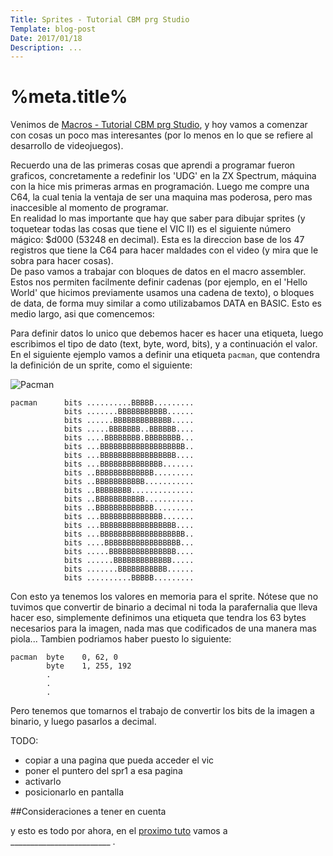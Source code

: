 ```yaml
---
Title: Sprites - Tutorial CBM prg Studio
Template: blog-post
Date: 2017/01/18
Description: ...
---
```


# %meta.title%

Venimos de [Macros - Tutorial CBM prg Studio](%base_url%/blog/macros), y hoy vamos a comenzar con cosas un poco mas interesantes (por lo menos en lo que se refiere al desarrollo de videojuegos). 

Recuerdo una de las primeras cosas que aprendi a programar fueron graficos, concretamente a redefinir los 'UDG' en la ZX Spectrum, máquina con la hice mis primeras armas en programación. Luego me compre una C64, la cual tenia la ventaja de ser una maquina mas poderosa, pero mas inaccesible al momento de programar.  
En realidad lo mas importante que hay que saber para dibujar sprites (y toquetear todas las cosas que tiene el VIC II) es el siguiente número mágico: $d000 (53248 en decimal). Esta es la direccion base de los 47 registros que tiene la C64 para hacer maldades con el video (y mira que le sobra para hacer cosas).  
De paso vamos a trabajar con bloques de datos en el macro assembler. Estos nos permiten facilmente definir cadenas (por ejemplo, en el 'Hello World' que hicimos previamente usamos una cadena de texto), o bloques de data, de forma muy similar a como utilizabamos DATA en BASIC. Esto es medio largo, asi que comencemos:  

Para definir datos lo unico que debemos hacer es hacer una etiqueta, luego escribimos el tipo de dato (text, byte, word, bits), y a continuación el valor. En el siguiente ejemplo vamos a definir una etiqueta `pacman`, que contendra la definición de un sprite, como el siguiente:  

![Pacman](%base_url%/assets/images/sprites/sprite_pacman.png)
~~~~~~~~
pacman      bits ..........BBBBB.........
            bits .......BBBBBBBBBBB......
            bits ......BBBBBBBBBBBBB.....
            bits .....BBBBBBB..BBBBBB....
            bits ....BBBBBBBB.BBBBBBBB...
            bits ...BBBBBBBBBBBBBBBBBBB..
            bits ...BBBBBBBBBBBBBBBBB....
            bits ...BBBBBBBBBBBBBB.......
            bits ..BBBBBBBBBBBBB.........
            bits ..BBBBBBBBBBB...........
            bits ..BBBBBBBB..............
            bits ..BBBBBBBBBBB...........
            bits ..BBBBBBBBBBBBB.........
            bits ...BBBBBBBBBBBBBB.......
            bits ...BBBBBBBBBBBBBBBBB....
            bits ...BBBBBBBBBBBBBBBBBBB..
            bits ....BBBBBBBBBBBBBBBBB...
            bits .....BBBBBBBBBBBBBBB....
            bits ......BBBBBBBBBBBBB.....
            bits .......BBBBBBBBBBB......
            bits ..........BBBBB.........
~~~~~~~~

Con esto ya tenemos los valores en memoria para el sprite. Nótese que no tuvimos que convertir de binario a decimal ni toda la parafernalia que lleva hacer eso, simplemente definimos una etiqueta que tendra los 63 bytes necesarios para la imagen, nada mas que codificados de una manera mas piola... Tambien podriamos haber puesto lo siguiente:  
~~~~~~~~
pacman  byte    0, 62, 0 
        byte    1, 255, 192
        .
        .
        .
~~~~~~~~

Pero tenemos que tomarnos el trabajo de convertir los bits de la imagen a binario, y luego pasarlos a decimal.

TODO: 
* copiar a una pagina que pueda acceder el vic
* poner el puntero del spr1 a esa pagina
* activarlo
* posicionarlo en pantalla 



##Consideraciones a tener en cuenta  



y esto es todo por ahora, en el [proximo tuto](%base_url%/blog/___)  vamos a _________________________ .

